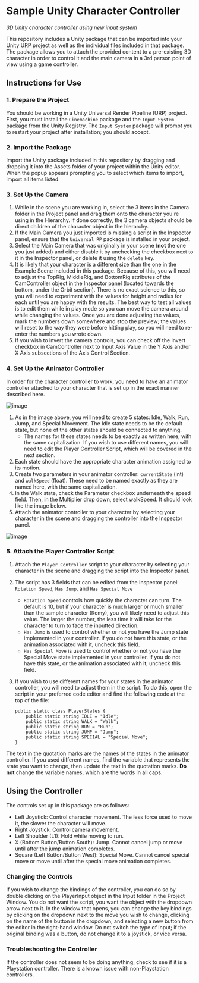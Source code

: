 # Sample Unity Character Controller
_3D Unity character controller using new input system_

This repository includes a Unity package that can be imported into your Unity URP project as well as the individual files included in that package. The package allows you to attach the provided content to a pre-existing 3D character in order to control it and the main camera in a 3rd person point of view using a game controller.

## Instructions for Use

### 1. Prepare the Project
You should be working in a Unity Universal Render Pipeline (URP) project. First, you must install the `Cinemachine` package and the `Input System` package from the Unity Registry. The `Input System` package will prompt you to restart your project after installation; you should accept.

### 2. Import the Package
Import the Unity package included in this repository by dragging and dropping it into the Assets folder of your project within the Unity editor. When the popup appears prompting you to select which items to import, import all items listed.

### 3. Set Up the Camera
1. While in the scene you are working in, select the 3 items in the Camera folder in the Project panel and drag them onto the character you're using in the Hierarchy. If done correctly, the 3 camera objects should be direct children of the character object in the hierarchy.
2. If the Main Camera you just imported is missing a script in the Inspector panel, ensure that the `Universal RP` package is installed in your project.
3. Select the Main Camera that was originally in your scene (**not** the one you just added) and either disable it by unchecking the checkbox next to it in the Inspector panel, or delete it using the `delete` key.
4. It is likely that your character is a different size than the one in the Example Scene included in this package. Because of this, you will need to adjust the TopRig, MiddleRig, and BottomRig attributes of the CamController object in the Inspector panel (located towards the bottom, under the Orbit section). There is no exact science to this, so you will need to experiment with the values for height and radius for each until you are happy with the results. The best way to test all values is to edit them while in play mode so you can move the camera around while changing the values. Once you are done adjusting the values, mark the numbers down somewhere and stop the preview; the values will reset to the way they were before hitting play, so you will need to re-enter the numbers you wrote down.
5. If you wish to invert the camera controls, you can check off the Invert checkbox in CamController next to Input Axis Value in the Y Axis and/or X Axis subsections of the Axis Control Section.

### 4. Set Up the Animator Controller
In order for the character controller to work, you need to have an animator controller attached to your character that is set up in the exact manner described here.

![image](https://github.com/user-attachments/assets/af268bc1-691a-457d-b3f1-246c40e90b5c)
1. As in the image above, you will need to create 5 states: Idle, Walk, Run, Jump, and Special Movement. The Idle state needs to be the default state, but none of the other states should be connected to anything.
    - The names for these states needs to be exactly as written here, with the same capitalization. If you wish to use different names, you will need to edit the Player Controller Script, which will be covered in the next section.
4. Each state should have the appropriate character animation assigned to its motion.
5. Create two parameters in your animator controller: `currentState` (int) and `walkSpeed` (float). These need to be named exactly as they are named here, with the same capitalization.
6. In the Walk state, check the Parameter checkbox underneath the speed field. Then, in the Multiplier drop down, select walkSpeed. It should look like the image below.
7. Attach the animator controller to your character by selecting your character in the scene and dragging the controller into the Inspector panel.

![image](https://github.com/user-attachments/assets/54f08425-dc57-4251-bac9-82e92c8af0d9)

### 5. Attach the Player Controller Script
1. Attach the `Player Controller` script to your character by selecting your character in the scene and dragging the script into the Inspector panel.
2. The script has 3 fields that can be edited from the Inspector panel: `Rotation Speed`, `Has Jump`, and `Has Special Move`
    - `Rotation Speed` controls how quickly the character can turn. The default is 10, but if your character is much larger or much smaller than the sample character (Remy), you will likely need to adjust this value. The larger the number, the less time it will take for the character to turn to face the inputted direction.
    - `Has Jump` is used to control whether or not you have the Jump state implemented in your controller. If you do not have this state, or the animation associated with it, uncheck this field.
    - `Has Special Move` is used to control whether or not you have the Special Move state implemented in your controller. If you do not have this state, or the animation associated with it, uncheck this field.
3. If you wish to use different names for your states in the animator controller, you will need to adjust them in the script. To do this, open the script in your preferred code editor and find the following code at the top of the file:

    ```
   public static class PlayerStates {
        public static string IDLE = "Idle";
        public static string WALK = "Walk";
        public static string RUN = "Run";
        public static string JUMP = "Jump";
        public static string SPECIAL = "Special Move";
    }
  The text in the quotation marks are the names of the states in the animator controller. If you used different names, find the variable that represents the state you want to change, then update the text in the quotation marks. **Do not** change the variable names, which are the words in all caps.

## Using the Controller

The controls set up in this package are as follows:
- Left Joystick: Control character movement. The less force used to move it, the slower the character will move.
- Right Joystick: Control camera movement.
- Left Shoulder (L1): Hold while moving to run.
- X (Bottom Button/Button South): Jump. Cannot cancel jump or move until after the jump animation completes.
- Square (Left Button/Button West): Special Move. Cannot cancel special move or move until after the special move animation completes.

### Changing the Controls
If you wish to change the bindings of the controller, you can do so by double clicking on the PlayerInput object in the Input folder in the Project Window. You do not want the script, you want the object with the dropdown arrow next to it. In the window that opens, you can change the key bindings by clicking on the dropdown next to the move you wish to change, clicking on the name of the button in the dropdown, and selecting a new button from the editor in the right-hand window. Do not switch the type of input; if the original binding was a button, do not change it to a joystick, or vice versa.

### Troubleshooting the Controller
If the controller does not seem to be doing anything, check to see if it is a Playstation controller. There is a known issue with non-Playstation controllers.
